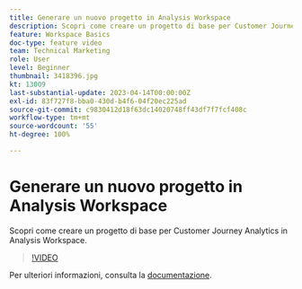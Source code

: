 ```yaml
---
title: Generare un nuovo progetto in Analysis Workspace
description: Scopri come creare un progetto di base per Customer Journey Analytics in Analysis Workspace.
feature: Workspace Basics
doc-type: feature video
team: Technical Marketing
role: User
level: Beginner
thumbnail: 3418396.jpg
kt: 13009
last-substantial-update: 2023-04-14T00:00:00Z
exl-id: 83f727f8-bba0-430d-b4f6-04f20ec225ad
source-git-commit: c9830412d18f63dc14020748ff43df7f7fcf408c
workflow-type: tm+mt
source-wordcount: '55'
ht-degree: 100%

---
```


# Generare un nuovo progetto in Analysis Workspace

Scopri come creare un progetto di base per Customer Journey Analytics in Analysis Workspace.

>[!VIDEO](https://video.tv.adobe.com/v/3418396/?learn=on&quality=12)

Per ulteriori informazioni, consulta la [documentazione](https://experienceleague.adobe.com/docs/analytics-platform/using/cja-workspace/perform-basic-analysis.html?lang=it).
